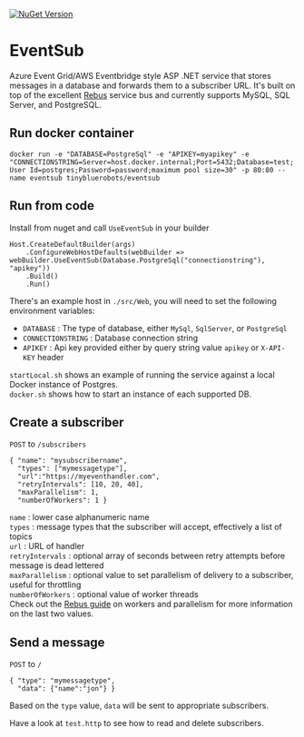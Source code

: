 
[![NuGet Version](http://img.shields.io/nuget/v/EventSub.svg?style=flat)](https://www.nuget.org/packages/EventSub/)

# EventSub
Azure Event Grid/AWS Eventbridge style ASP .NET service that stores messages in a database and forwards them to a subscriber URL. It's built on top of the excellent [Rebus](https://github.com/rebus-org/Rebus) service bus and currently supports MySQL, SQL Server, and PostgreSQL.

## Run docker container
`docker run -e "DATABASE=PostgreSql" -e "APIKEY=myapikey" -e "CONNECTIONSTRING=Server=host.docker.internal;Port=5432;Database=test;User Id=postgres;Password=password;maximum pool size=30" -p 80:80 --name eventsub tinybluerobots/eventsub`

## Run from code
Install from nuget and call `UseEventSub` in your builder

```
Host.CreateDefaultBuilder(args)
    .ConfigureWebHostDefaults(webBuilder => webBuilder.UseEventSub(Database.PostgreSql("connectionstring"), "apikey"))
    .Build()
    .Run()
```

There's an example host in `./src/Web`, you will need to set the following environment variables:

- `DATABASE` : The type of database, either `MySql`, `SqlServer`, or `PostgreSql`
- `CONNECTIONSTRING` : Database connection string
- `APIKEY` : Api key provided either by query string value `apikey` or `X-API-KEY` header

`startLocal.sh` shows an example of running the service against a local Docker instance of Postgres.\
`docker.sh` shows how to start an instance of each supported DB.

## Create a subscriber
`POST` to `/subscribers`
```
{ "name": "mysubscribername",
  "types": ["mymessagetype"],
  "url":"https://myeventhandler.com",
  "retryIntervals": [10, 20, 40],
  "maxParallelism": 1,
  "numberOfWorkers": 1 }
  ```

`name` : lower case alphanumeric name\
`types` : message types that the subscriber will accept, effectively a list of topics\
`url` : URL of handler\
`retryIntervals` : optional array of seconds between retry attempts before message is dead lettered\
`maxParallelism` : optional value to set parallelism of delivery to a subscriber, useful for throttling\
`numberOfWorkers` : optional value of worker threads\
Check out the [Rebus guide](https://github.com/rebus-org/Rebus/wiki/Workers-and-parallelism) on workers and parallelism for more information on the last two values.

## Send a message
`POST` to `/`
```
{ "type": "mymessagetype",
  "data": {"name":"jon"} }
```
Based on the `type` value, `data` will be sent to appropriate subscribers.

Have a look at `test.http` to see how to read and delete subscribers.
